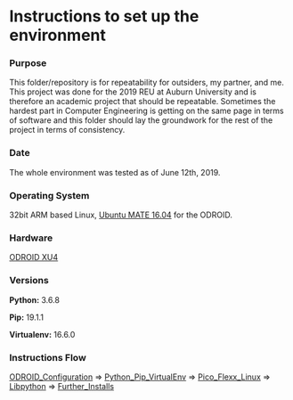 # Instructions to set up the environment

### Purpose
This folder/repository is for repeatability for outsiders, my partner, and me. This project was done for the 2019 REU at Auburn University and is therefore an academic project that should be repeatable. Sometimes the hardest part in Computer Engineering is getting on the same page in terms of software and this folder should lay the groundwork for the rest of the project in terms of consistency.

### Date
The whole environment was tested as of June 12th, 2019.

### Operating System

32bit ARM based Linux, [Ubuntu MATE 16.04](https://wiki.odroid.com/odroid-xu4/os_images/linux/ubuntu/ubuntu) for the ODROID.

### Hardware

[ODROID XU4](https://github.com/cgreen18/Auburn-REU-on-UAVs/blob/master/Technology/ODROID_XU4.md)

### Versions
**Python:** 3.6.8

**Pip:** 19.1.1

**Virtualenv:** 16.6.0

### Instructions Flow
[ODROID_Configuration](https://github.com/cgreen18/Auburn-REU-on-UAVs/blob/master/Installation/ODROID_Configuration.md)
=>
[Python_Pip_VirtualEnv](https://github.com/cgreen18/Auburn-REU-on-UAVs/blob/master/Installation/Python_Pip_VirtualEnv.md)
=>
[Pico_Flexx_Linux](https://github.com/cgreen18/Auburn-REU-on-UAVs/blob/master/Installation/Pico_Flexx_Linux.md)
=>
[Libpython](https://github.com/cgreen18/Auburn-REU-on-UAVs/blob/master/Installation/Libpython.md)
=>
[Further_Installs](https://github.com/cgreen18/Auburn-REU-on-UAVs/blob/master/Installation/Further_Installs.md)
